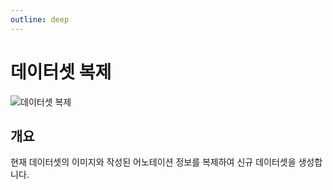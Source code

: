```yaml
---
outline: deep
---
```


# 데이터셋 복제

![데이터셋 복제](/ko/data/dataset-clone.png)


## 개요
현재 데이터셋의 이미지와 작성된 어노테이션 정보를 복제하여 신규 데이터셋을 생성합니다.  

